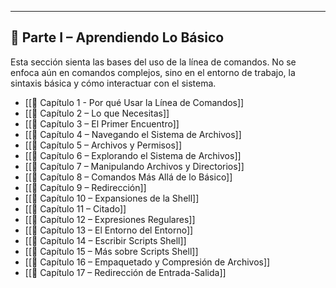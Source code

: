 
---
## 🧭 **Parte I – Aprendiendo Lo Básico**

Esta sección sienta las bases del uso de la línea de comandos. No se enfoca aún en comandos complejos, sino en el entorno de trabajo, la sintaxis básica y cómo interactuar con el sistema.

- [[📘 Capítulo 1 - Por qué Usar la Línea de Comandos]]
- [[📘 Capítulo 2 – Lo que Necesitas]]
- [[📘 Capítulo 3 – El Primer Encuentro]]
- [[📘 Capítulo 4 – Navegando el Sistema de Archivos]]
- [[📘 Capítulo 5 – Archivos y Permisos]]
- [[📘 Capítulo 6 – Explorando el Sistema de Archivos]]
- [[📘 Capítulo 7 – Manipulando Archivos y Directorios]]
- [[📘 Capítulo 8 – Comandos Más Allá de lo Básico]]
- [[📘 Capítulo 9 – Redirección]]
- [[📘 Capítulo 10 – Expansiones de la Shell]]
- [[📘 Capítulo 11 – Citado]]
- [[📘 Capítulo 12 – Expresiones Regulares]]
- [[📘 Capítulo 13 – El Entorno del Entorno]]
- [[📘 Capítulo 14 – Escribir Scripts Shell]]
- [[📘 Capítulo 15 – Más sobre Scripts Shell]] 
- [[📘 Capítulo 16 – Empaquetado y Compresión de Archivos]]
- [[📘 Capítulo 17 – Redirección de Entrada-Salida]]
	